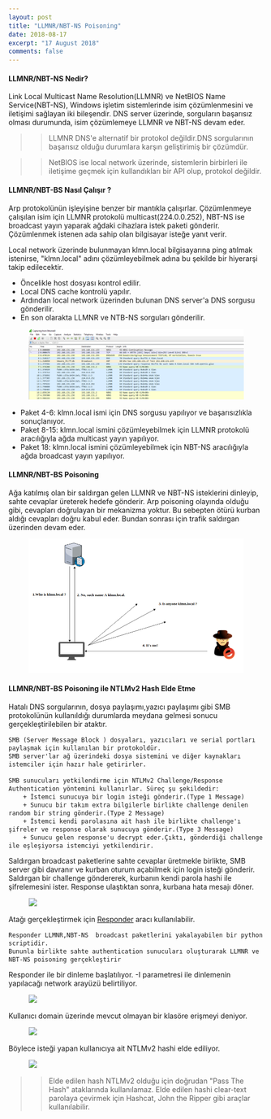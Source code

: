```yaml
---
layout: post
title: "LLMNR/NBT-NS Poisoning"
date: 2018-08-17
excerpt: "17 August 2018"
comments: false
---
```

#### LLMNR/NBT-NS Nedir?
Link Local Multicast Name Resolution(LLMNR) ve NetBIOS Name Service(NBT-NS), Windows işletim sistemlerinde isim çözümlenmesini ve iletişimi sağlayan iki bileşendir. DNS server üzerinde, sorguların başarısız olması durumunda, isim çözümlemeye LLMNR ve NBT-NS devam eder.

>> LLMNR DNS'e alternatif bir protokol değildir.DNS sorgularının başarısız olduğu durumlara karşın geliştirimiş bir çözümdür.

>> NetBIOS ise local network üzerinde, sistemlerin birbirleri ile iletişime geçmek için kullandıkları bir API olup, protokol değildir.


#### LLMNR/NBT-BS Nasıl Çalışır ?

Arp protokolünün işleyişine benzer bir mantıkla çalışırlar. Çözümlenmeye çalışılan isim için LLMNR protokolü multicast(224.0.0.252), NBT-NS ise broadcast yayın yaparak ağdaki cihazlara istek paketi gönderir. Çözümlenmek istenen ada sahip olan bilgisayar isteğe yanıt verir.

Local network üzerinde bulunmayan klmn.local bilgisayarına ping atılmak istenirse, "klmn.local" adını çözümleyebilmek adına bu şekilde bir hiyerarşi takip edilecektir.

+ Öncelikle host dosyası kontrol edilir.
+ Local DNS cache kontrolü yapılır. 
+ Ardından local network üzerinden bulunan DNS server'a DNS sorgusu gönderilir.
+ En son olarakta LLMNR ve NTB-NS sorguları gönderilir.

<figure >
    <img src="/assets/img/llmnr2.PNG">
</figure>

+ Paket 4-6: klmn.local ismi için DNS sorgusu yapılıyor ve başarısızlıkla sonuçlanıyor.
+ Paket 8-15: klmn.local ismini çözümleyebilmek için LLMNR protokolü aracılığıyla ağda multicast yayın yapılıyor.
+ Paket 18: klmn.local ismini çözümleyebilmek için NBT-NS  aracılığıyla ağda broadcast yayın yapılıyor.

#### LLMNR/NBT-BS Poisoning

Ağa katılmış olan bir saldırgan gelen LLMNR ve NBT-NS isteklerini dinleyip, sahte cevaplar üreterek hedefe gönderir. Arp poisoning olayında olduğu gibi, cevapları doğrulayan bir mekanizma yoktur. Bu sebepten ötürü kurban aldığı cevapları doğru kabul eder. Bundan sonrası için trafik saldırgan üzerinden devam eder.

<figure >
    <img src="/assets/img/llmnr3.png">
</figure>

#### LLMNR/NBT-BS Poisoning ile NTLMv2 Hash Elde Etme

Hatalı DNS sorgularının, dosya paylaşımı,yazıcı paylaşımı gibi SMB protokolünün kullanıldığı durumlarda meydana gelmesi sonucu gerçekleştirilebilen bir ataktır. 
```
SMB (Server Message Block ) dosyaları, yazıcıları ve serial portları paylaşmak için kullanılan bir protokoldür.
SMB server'lar ağ üzerindeki dosya sistemini ve diğer kaynakları istemciler için hazır hale getirirler.

SMB sunucuları yetkilendirme için NTLMv2 Challenge/Response Authentication yöntemini kullanırlar. Süreç şu şekildedir:
    + İstemci sunucuya bir login isteği gönderir.(Type 1 Message)
    + Sunucu bir takım extra bilgilerle birlikte challenge denilen random bir string gönderir.(Type 2 Message)
    + İstemci kendi parolasına ait hash ile birlikte challenge'ı şifreler ve response olarak sunucuya gönderir.(Type 3 Message)
    + Sunucu gelen response'u decrypt eder.Çıktı, gönderdiği challenge ile eşleşiyorsa istemciyi yetkilendirir.

````
Saldırgan broadcast paketlerine sahte cevaplar üretmekle birlikte, SMB server gibi davranır ve kurban oturum açabilmek için login isteği gönderir. Saldırgan bir challenge göndererek, kurbanın kendi parola hashi ile şifrelemesini ister. Response ulaştıktan sonra, kurbana hata mesajı döner.

<figure >
    <img src="/assets/img/aa.png">
</figure>

Atağı gerçekleştirmek için [Responder](https://github.com/SpiderLabs/Responder) aracı kullanılabilir.

````
Responder LLMNR,NBT-NS  broadcast paketlerini yakalayabilen bir python scriptidir.
Bununla birlikte sahte authentication sunucuları oluşturarak LLMNR ve NBT-NS poisoning gerçekleştirir
````
Responder ile bir dinleme başlatılıyor. -I parametresi ile dinlemenin yapılacağı network arayüzü belirtiliyor.
<figure >
    <img src="/assets/img/3.png">
</figure>

Kullanıcı domain üzerinde mevcut olmayan bir klasöre erişmeyi deniyor.

<figure >
    <img src="/assets/img/pp1.png">
</figure>

Böylece isteği yapan kullanıcıya ait NTLMv2 hashi elde ediliyor.
<figure >
    <img src="/assets/img/pp2.png">
</figure>

>> Elde edilen hash NTLMv2 olduğu için doğrudan "Pass The Hash" ataklarında kullanılamaz. Elde edilen hashi clear-text parolaya çevirmek için Hashcat, John the Ripper gibi araçlar kullanılabilir.
